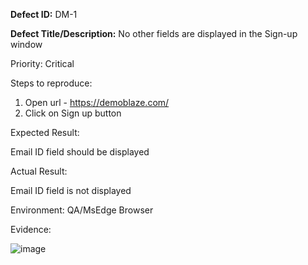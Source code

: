 **Defect ID:** DM-1

**Defect Title/Description:** No other fields are displayed in the Sign-up window

Priority: Critical

Steps to reproduce:

1. Open url - https://demoblaze.com/
2. Click on Sign up button

Expected Result:

Email ID field should be displayed

Actual Result:

Email ID field is not displayed

Environment: QA/MsEdge Browser

Evidence: 

![image](https://github.com/user-attachments/assets/de898ddb-7874-43b4-800d-50666bfe9b7e)

